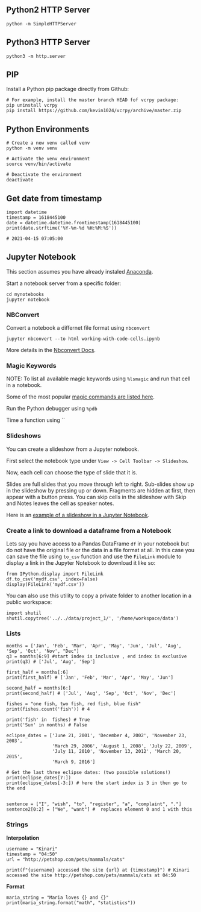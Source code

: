 ## Python2 HTTP Server

`python -m SimpleHTTPServer`

## Python3 HTTP Server

`python3 -m http.server`

## PIP

Install a Python pip package directly from Github:

```
# For example, install the master branch HEAD fof vcrpy package:
pip uninstall vcrpy
pip install https://github.com/kevin1024/vcrpy/archive/master.zip
```

## Python Environments

```
# Create a new venv called venv
python -m venv venv

# Activate the venv environment
source venv/bin/activate

# Deactivate the environment
deactivate
```

## Get date from timestamp

```
import datetime
timestamp = 1618445100
date = datetime.datetime.fromtimestamp(1618445100)
print(date.strftime('%Y-%m-%d %H:%M:%S'))

# 2021-04-15 07:05:00
```

## Jupyter Notebook

This section assumes you have already instaled [Anaconda](https://www.anaconda.com/products/individual).

Start a notebook server from a specific folder:

```
cd mynotebooks
jupyter notebook
```

### NBConvert

Convert a notebook a differnet file format using `nbconvert`

```
jupyter nbconvert --to html working-with-code-cells.ipynb
```

More details in the [Nbconvert Docs](https://nbconvert.readthedocs.io/en/latest/usage.html).

### Magic Keywords

NOTE: To list all available magic keywords using `%lsmagic` and run that cell in a notebook.

Some of the most popular [magic commands are listed here](https://towardsdatascience.com/top-8-magic-commands-in-jupyter-notebook-c1582e813560).

Run the Python debugger using `%pdb`

Time a function using ``

### Slideshows

You can create a slideshow from a Jupyter notebook.

First select the notebook type under `View -> Cell Toolbar -> Slideshow`.

Now, each cell can choose the type of slide that it is.

Slides are full slides that you move through left to right. Sub-slides show up in the slideshow by pressing up or down. Fragments are hidden at first, then appear with a button press. You can skip cells in the slideshow with Skip and Notes leaves the cell as speaker notes.

Here is an [example of a slideshow in a Jupyter Notebook](https://github.com/jorisvandenbossche/2015-PyDataParis/blob/master/pandas_introduction.ipynb).

### Create a link to download a dataframe from a Notebook

Lets say you have access to a Pandas DataFrame `df` in your notebook but do not have the original file or the data in a file format at all. In this case you can save the file using `to_csv` function and use the `FileLink` module to display a link in the Jupyter Notebook to download it like so:

```
from IPython.display import FileLink
df.to_csv('mydf.csv', index=False)
display(FileLink('mydf.csv'))
```

You can also use this utility to copy a private folder to another location in a public workspace:

```
import shutil
shutil.copytree('../../data/project_1/', '/home/workspace/data')
```

### Lists

```
months = ['Jan', 'Feb', 'Mar', 'Apr', 'May', 'Jun', 'Jul', 'Aug', 'Sep', 'Oct', 'Nov', "Dec"]
q3 = months[6:9] #start index is inclusive , end index is exclusive
print(q3) # ['Jul', 'Aug', 'Sep']

first_half = months[:6]
print(first_half) # ['Jan', 'Feb', 'Mar', 'Apr', 'May', 'Jun']

second_half = months[6:]
print(second_half) # ['Jul', 'Aug', 'Sep', 'Oct', 'Nov', 'Dec']

fishes = "one fish, two fish, red fish, blue fish"
print(fishes.count('fish')) # 4

print('fish' in  fishes) # True
print('Sun' in months) # False

eclipse_dates = ['June 21, 2001', 'December 4, 2002', 'November 23, 2003',
                 'March 29, 2006', 'August 1, 2008', 'July 22, 2009',
                 'July 11, 2010', 'November 13, 2012', 'March 20, 2015',
                 'March 9, 2016']

# Get the last three eclipse dates: (two possible solutions!)
print(eclipse_dates[7:])
print(eclipse_dates[-3:]) # here the start index is 3 in then go to the end


sentence = ["I", "wish", "to", "register", "a", "complaint", "."]
sentence2[0:2] = ["We", "want"] #  replaces element 0 and 1 with this
```

### Strings

**Interpolation**

```
username = "Kinari"
timestamp = "04:50"
url = "http://petshop.com/pets/mammals/cats"

print(f"{username} accessed the site {url} at {timestamp}") # Kinari accessed the site http://petshop.com/pets/mammals/cats at 04:50
```

**Format**

```
maria_string = "Maria loves {} and {}"
print(maria_string.format("math", "statistics"))
```